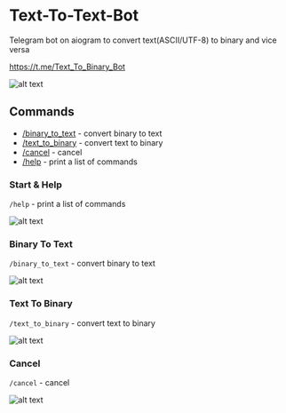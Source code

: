 # Text-To-Text-Bot
Telegram bot on aiogram to convert text(ASCII/UTF-8) to binary and vice versa

https://t.me/Text_To_Binary_Bot

![alt text](https://i.imgur.com/hDbDCI1.png)

## Commands
- [/binary_to_text](https://github.com/coder8jedi/ReminderBot#binary-to-text) - convert binary to text
- [/text_to_binary](https://github.com/coder8jedi/ReminderBot#text-to-binary) - convert text to binary
- [/cancel](https://github.com/coder8jedi/ReminderBot#cancel) - cancel
- [/help](https://github.com/coder8jedi/ReminderBot#start--help) - print a list of commands

### Start & Help
```/help``` - print a list of commands

![alt text](https://i.imgur.com/jm4kE8g.gif)

### Binary To Text
```/binary_to_text``` - convert binary to text

![alt text](https://i.imgur.com/IgjwGKA.gif)

### Text To Binary
```/text_to_binary``` - convert text to binary

![alt text](https://i.imgur.com/yQRlwbs.gif)

### Cancel
```/cancel``` - cancel

![alt text](https://i.imgur.com/ov6FAOI.gif)
